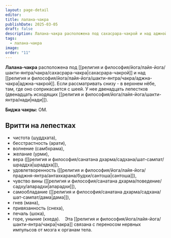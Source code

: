 ```yaml
---
layout: page-detail
editor: 
title: лалана-чакра
publishDate: 2025-03-05
draft: false
description: Лалана-чакра расположена под сахасрара-чакрой и над аджной. Если рассматривать снизу - в верхнем нёбе, там, где оно соприкасается с шеей. У нее двенадцать лепестков (двенадцать исходящих нади).
tags:
  - лалана-чакра
image: 
order: "11"
---
```

**Лалана-чакра** расположена под [[религия и философия/йога/лайя-йога/шакти-янтра/чакра/сахасрара-чакра|сахасрара-чакрой]] и над [[религия и философия/йога/лайя-йога/шакти-янтра/чакра/аджна-чакра|аджна-чакрой]]. Если рассматривать снизу - в верхнем нёбе, там, где оно соприкасается с шеей. У нее двенадцать лепестков (двенадцать исходящих [[религия и философия/йога/лайя-йога/шакти-янтра/нади|нади]]). 

**Биджа чакры:** ОМ.
## Вритти на лепестках
- чистота (шуддхата), 
- бесстрастность (арати), 
- волнение (самбхрама), 
- желание (урми), 
- вера ([[религия и философия/санатана дхарма/садхана/шат-сампат/шраддха|шраддха]]), 
- удовлетворенность ([[религия и философия/йога/лайя-йога/праджня-янтра/антахкарана/будхи/сантоша|сантоша]]), 
- чувство вины ([[религия и философия/санатана дхарма/поведение/садху/апарадхи|апарадхи]]), 
- самообладание ([[религия и философия/санатана дхарма/садхана/шат-сампат/дама|дама]]), 
- гнев (мана), 
- привязанность (снеха), 
- печаль (шока), 
- горе, уныние (кхеда). 
 
Эта [[религия и философия/йога/лайя-йога/шакти-янтра/чакра|чакра]] связана с переносом нервных импульсов от мозга к органам тела. 